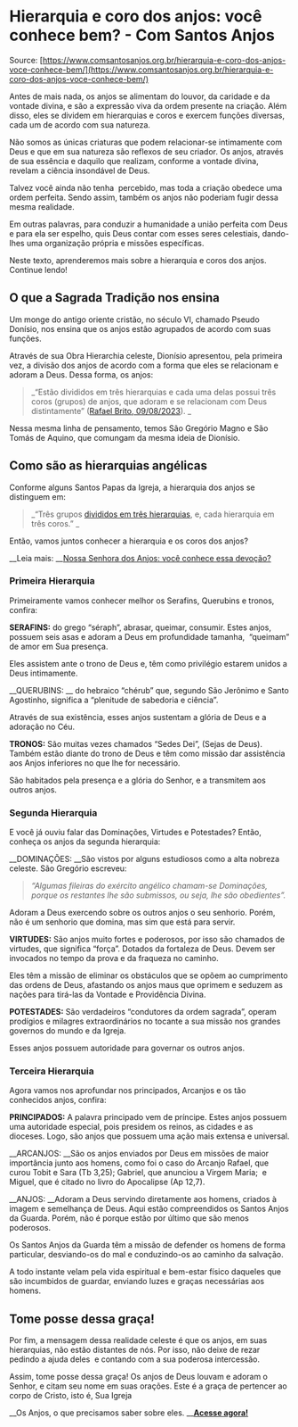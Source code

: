 # Hierarquia e coro dos anjos: você conhece bem? - Com Santos Anjos

Source: [https://www.comsantosanjos.org.br/hierarquia-e-coro-dos-anjos-voce-conhece-bem/](https://www.comsantosanjos.org.br/hierarquia-e-coro-dos-anjos-voce-conhece-bem/)

Antes de mais nada, os anjos se alimentam do louvor, da caridade e da vontade divina, e são a expressão viva da ordem presente na criação. Além disso, eles se dividem em hierarquias e coros e exercem funções diversas, cada um de acordo com sua natureza.

Não somos as únicas criaturas que podem relacionar-se intimamente com Deus e que em sua natureza são reflexos de seu criador. Os anjos, através de sua essência e daquilo que realizam, conforme a vontade divina, revelam a ciência insondável de Deus.

Talvez você ainda não tenha  percebido, mas toda a criação obedece uma ordem perfeita. Sendo assim, também os anjos não poderiam fugir dessa mesma realidade.

Em outras palavras, para conduzir a humanidade a união perfeita com Deus e para ela ser espelho, quis Deus contar com esses seres celestiais, dando-lhes uma organização própria e missões específicas.

Neste texto, aprenderemos mais sobre a hierarquia e coros dos anjos. Continue lendo!

## __O que a Sagrada Tradição nos ensina__

Um monge do antigo oriente cristão, no século VI, chamado Pseudo Donísio, nos ensina que os anjos estão agrupados de acordo com suas funções.

Através de sua Obra Hierarchia celeste, Dionísio apresentou, pela primeira vez, a divisão dos anjos de acordo com a forma que eles se relacionam e adoram a Deus. Dessa forma, os anjos:

> _“Estão divididos em três hierarquias e cada uma delas possui três coros (grupos) de anjos, que adoram e se relacionam com Deus distintamente” ([Rafael Brito, 09/08/2023](https://rafaelbrito.com.br/a-hierarquia-dos-anjos-e-o-modo-da-adoracao-no-ceu/)). _

Nessa mesma linha de pensamento, temos São Gregório Magno e São Tomás de Aquino, que comungam da mesma ideia de Dionísio.

## __Como são as hierarquias angélicas__

Conforme alguns Santos Papas da Igreja, a hierarquia dos anjos se distinguem em:

> _“Três grupos [divididos em três hierarquias](https://formacao.cancaonova.com/igreja/catequese/conheca-hierarquias-e-os-coros-dos-anjos/), e, cada hierarquia em três coros.” _

Então, vamos juntos conhecer a hierarquia e os coros dos anjos?

__Leia mais: __[Nossa Senhora dos Anjos: você conhece essa devoção?](https://www.comsantosanjos.org.br/nossa-senhora-dos-anjos-voce-conhece-essa-devocao/)

### __Primeira Hierarquia__

Primeiramente vamos conhecer melhor os Serafins, Querubins e tronos, confira:

__SERAFINS:__ do grego “séraph”, abrasar, queimar, consumir. Estes anjos, possuem seis asas e adoram a Deus em profundidade tamanha,  “queimam” de amor em Sua presença.

Eles assistem ante o trono de Deus e, têm como privilégio estarem unidos a Deus intimamente.

__QUERUBINS: __ do hebraico “chérub” que, segundo São Jerônimo e Santo Agostinho, significa a “plenitude de sabedoria e ciência”.

Através de sua existência, esses anjos sustentam a glória de Deus e a adoração no Céu.

__TRONOS:__ São muitas vezes chamados “Sedes Dei”, (Sejas de Deus). Também estão diante do trono de Deus e têm como missão dar assistência aos Anjos inferiores no que lhe for necessário.

São habitados pela presença e a glória do Senhor, e a transmitem aos outros anjos.

### __Segunda Hierarquia__

E você já ouviu falar das Dominações, Virtudes e Potestades? Então, conheça os anjos da segunda hierarquia:

__DOMINAÇÕES: __São vistos por alguns estudiosos como a alta nobreza celeste. São Gregório escreveu:

> _“Algumas fileiras do exército angélico chamam-se Dominações, porque os restantes lhe são submissos, ou seja, lhe são obedientes”._

Adoram a Deus exercendo sobre os outros anjos o seu senhorio. Porém, não é um senhorio que domina, mas sim que está para servir.

__VIRTUDES:__ São anjos muito fortes e poderosos, por isso são chamados de virtudes, que significa “força”. Dotados da fortaleza de Deus. Devem ser invocados no tempo da prova e da fraqueza no caminho.

Eles têm a missão de eliminar os obstáculos que se opõem ao cumprimento das ordens de Deus, afastando os anjos maus que oprimem e seduzem as nações para tirá-las da Vontade e Providência Divina.

__POTESTADES:__ São verdadeiros “condutores da ordem sagrada”, operam prodígios e milagres extraordinários no tocante a sua missão nos grandes governos do mundo e da Igreja.

Esses anjos possuem autoridade para governar os outros anjos.

### __Terceira Hierarquia__

Agora vamos nos aprofundar nos principados, Arcanjos e os tão conhecidos anjos, confira:

__PRINCIPADOS:__ A palavra principado vem de príncipe. Estes anjos possuem uma autoridade especial, pois presidem os reinos, as cidades e as dioceses. Logo, são anjos que possuem uma ação mais extensa e universal.

__ARCANJOS: __São os anjos enviados por Deus em missões de maior importância junto aos homens, como foi o caso do Arcanjo Rafael, que curou Tobit e Sara (Tb 3,25); Gabriel, que anunciou a Virgem Maria;  e Miguel, que é citado no livro do Apocalipse (Ap 12,7).

__ANJOS: __Adoram a Deus servindo diretamente aos homens, criados à imagem e semelhança de Deus. Aqui estão compreendidos os Santos Anjos da Guarda. Porém, não é porque estão por último que são menos poderosos.

Os Santos Anjos da Guarda têm a missão de defender os homens de forma particular, desviando-os do mal e conduzindo-os ao caminho da salvação. 

A todo instante velam pela vida espiritual e bem-estar físico daqueles que são incumbidos de guardar, enviando luzes e graças necessárias aos homens.

## __Tome posse dessa graça!__

Por fim, a mensagem dessa realidade celeste é que os anjos, em suas hierarquias, não estão distantes de nós. Por isso, não deixe de rezar pedindo a ajuda deles  e contando com a sua poderosa intercessão.

Assim, tome posse dessa graça! Os anjos de Deus louvam e adoram o Senhor, e citam seu nome em suas orações. Este é a graça de pertencer ao corpo de Cristo, isto é, Sua Igreja

__Os Anjos, o que precisamos saber sobre eles. __[__Acesse agora!__](https://www.comsantosanjos.org.br/os-anjos/)
